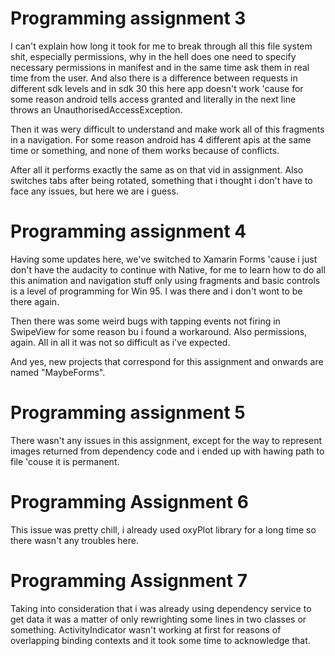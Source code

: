 # Programming assignment 3
I can't explain how long it took for me to break through all this file system shit, especially permissions, why in the hell does one need to specify necessary permissions in manifest and in the same time ask them in real time from the user. And also there is a difference between requests in different sdk levels and in sdk 30 this here app doesn't work 'cause for some reason android tells access granted and literally in the next line throws an UnauthorisedAccessException.

Then it was wery difficult to understand and make work all of this fragments in a navigation. For some reason android has 4 different apis at the same time or something, and none of them works because of conflicts. 

After all it performs exactly the same as on that vid in assignment. Also switches tabs after being rotated, something that i thought i don't have to face any issues, but here we are i guess.   

# Programming assignment 4
Having some updates here, we've switched to Xamarin Forms 'cause i just don't have the audacity to continue with Native, for me to learn how to do all this animation and navigation stuff only using fragments and basic controls is a level of programming for Win 95. I was there and i don't wont to be there again.

Then there was some weird bugs with tapping events not firing in SwipeView for some reason bu i found a workaround. Also permissions, again. All in all it was not so difficult as i've expected.      

And yes, new projects that correspond for this assignment and onwards are named "MaybeForms". 

# Programming assignment 5
There wasn't any issues in this assignment, except for the way to represent images returned from dependency code and i ended up with hawing path to file 'couse it is permanent.   

# Programming Assignment 6
This issue was pretty chill, i already used oxyPlot library for a long time so there wasn't any troubles here.

# Programming Assignment 7
Taking into consideration that i was already using dependency service to get data it was a matter of only rewrighting some lines in two classes or something. ActivityIndicator wasn't working at first for reasons of overlapping binding contexts and it took some time to acknowledge that. 